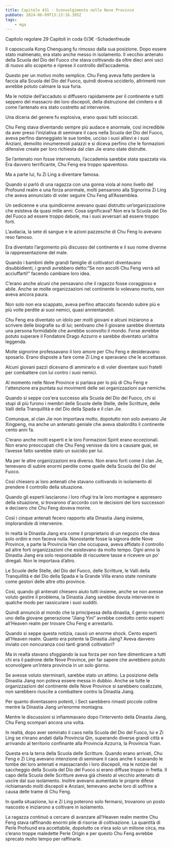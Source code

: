 ```yaml
---
title: Capitolo 431 - Sconvolgimento nelle Nove Province
pubDate: 2024-06-09T13:13:16.395Z
tags:
    - mga
---
```

                
Capitolo regolare
29 Capitoli in coda 0/3€
-Schadenfreude


Il caposcuola Kong Chenguang fu rimosso dalla sua posizione. Dopo essere stato malmenato, era stato anche messo in isolamento. Il vecchio antenato della Scuola del Dio del Fuoco che stava coltivando da oltre dieci anni uscì di nuovo allo scoperto e riprese il controllo dell’accademia.


Questo per un motivo molto semplice. Chu Feng aveva fatto perdere la faccia alla Scuola del Dio del Fuoco, quindi doveva ucciderlo, altrimenti non avrebbe potuto calmare la sua furia.


Ma le notizie dell’accaduto si diffusero rapidamente per il continente e tutti seppero del massacro dei loro discepoli, della distruzione del cimitero e di come l’antenato era stato costretto ad intervenire.


Una diceria del genere fu esplosiva, erano quasi tutti scioccati.


Chu Feng stava diventando sempre più audace e anormale, così incredibile da aver preso l’iniziativa di seminare il caos nella Scuola del Dio del Fuoco, aveva perfino danneggiato le sue tombe, ucciso i suoi allievi e i suoi Anziani, demolito innumerevoli palazzi e si diceva perfino che le formazioni difensive create per loro richiesta dal clan Jie erano state distrutte.


Se l’antenato non fosse intervenuto, l’accademia sarebbe stata spazzata via. Era davvero terrificante, Chu Feng era troppo spaventoso.


Ma a parte lui, fu Zi Ling a diventare famosa.


Quando si parlò di una ragazza con una gonna viola al nono livello del Profound realm e una forza anormale, molti pensarono alla Signorina Zi Ling che aveva annunciato di voler seguire Chu Feng all’Assemblea.


Un sedicenne e una quindicenne avevano quasi distrutto un’organizzazione che esisteva da quasi mille anni. Cosa significava? Non era la Scuola del Dio del Fuoco ad essere troppo debole, ma i suoi avversari ad essere troppo forti.


L’audacia, la sete di sangue e le azioni pazzesche di Chu Feng lo avevano reso famoso.


Era diventato l’argomento più discusso del continente e il suo nome divenne la rappresentazione del male.


Quando i bambini delle grandi famiglie di coltivatori diventavano disubbidienti, i grandi avrebbero detto:”Se non ascolti Chu Feng verrà ad acciuffarti!” facendo cambiare loro idea.


C’erano anche alcuni che pensavano che il ragazzo fosse coraggioso e abile. Anche se molte organizzazioni nel continente lo volevano morto, non aveva ancora paura.


Non solo non era scappato, aveva perfino attaccato facendo subire più e più volte perdite ai suoi nemici, quasi annientandoli.


Chu Feng era diventato un idolo per molti giovani e alcuni iniziarono a scrivere delle biografie su di lui; sentivano che il giovane sarebbe diventata una persona formidabile che avrebbe sconvolto il mondo. Forse avrebbe potuto superare il Fondatore Drago Azzurro e sarebbe diventato un’altra leggenda.


Molte signorine professavano il loro amore per Chu Feng e desideravano sposarlo. Erano disposte a fare come Zi Ling e speravano che le accettasse.


Alcuni giovani pazzi dicevano di ammirarlo e di voler diventare suoi fratelli per combattere con lui contro i suoi nemici.


Al momento nelle Nove Province si parlava per lo più di Chu Feng e l'attenzione era puntata sui movimenti delle sei organizzazioni sue nemiche.


Quando si seppe cos'era successo alla Scuola del Dio del Fuoco, chi si stupì di più furono i membri delle Scuole delle Stelle, delle Scritture, delle Valli della Tranquillità e del Dio della Spada e il clan Jie.


Comunque, al clan Jie non importava molto, dopotutto non solo avevano Jie Xingpeng, ma anche un antenato geniale che aveva sbalordito il continente cento anni fa.


C’erano anche molti esperti e le loro Formazioni Spirit erano eccezionali. Non erano preoccupati che Chu Feng venisse da loro a causare guai, se l’avesse fatto sarebbe stato un suicidio per lui.


Ma per le altre organizzazioni era diverso. Non erano forti come il clan Jie, temevano di subire enormi perdite come quelle della Scuola del Dio del Fuoco.


Così chiesero ai loro antenati che stavano coltivando in isolamento di prendere il controllo della situazione.


Quando gli esperti lasciarono i loro rifugi tra le loro montagne e appresero della situazione, si trovarono d'accordo con le decisioni dei loro successori e decisero che Chu Feng doveva morire.


Così i cinque antenati fecero rapporto alla Dinastia Jiang insieme, implorandole di intervenire.


In realtà la Dinastia Jiang era come il proprietario di un negozio che dava solo ordini e non faceva nulla. Nonostante fosse la signora delle Nove Province, a parte la Provincia Han che occupava, aveva affidato il controllo ad altre forti organizzazioni che esistevano da molto tempo. Ogni anno la Dinastia Jiang era solo responsabile di riscuotere tasse e ricevere un po' diregali. Non le importava d’altro.


Le Scuole delle Stelle, del Dio del Fuoco, delle Scritture, le Valli della Tranquillità e del Dio della Spada e la Grande Villa erano state nominate come gestori delle altre otto province.


Così, quando gli antenati chiesero aiuto tutti insieme, anche se non avesse voluto gestire il problema, la Dinastia Jiang sarebbe dovuta intervenire in qualche modo per rassicurare i suoi sudditi.


Quindi annunciò al mondo che la principessa della dinastia, il genio numero uno della giovane generazione “Jiang Yini” avrebbe condotto cento esperti all’Heaven realm per trovare Chu Feng e arrestarlo.


Quando si seppe questa notizia, causò un enorme shock. Cento esperti all’Heaven realm. Quanto era potente la Dinastia Jiang? Aveva davvero inviato con noncuranza così tanti grandi coltivatori?


Ma in realtà stavano sfoggiando la sua forza per non fare dimenticare a tutti chi era il padrone delle Nove Province, per far sapere che avrebbero potuto sconvolgere un’intera provincia in un solo giorno.


Se avesse voluto sterminarli, sarebbe stato un attimo. La posizione della Dinastia Jiang non poteva essere messa in dubbio. Anche se tutte le organizzazioni del continente delle Nove Province si sarebbero coalizzate, non sarebbero riuscite a combattere contro la Dinastia Jiang.


Per quanto diventassero potenti, i Sect sarebbero rimasti piccole colline mentre la Dinastia Jiang un’enorme montagna.


Mentre le discussioni si infiammavano dopo l’intervento della Dinastia Jiang, Chu Feng scomparì ancora una volta.


In realtà, dopo aver seminato il caos nella Scuola del Dio del Fuoco, lui e Zi Ling se n’erano andati dalla Provincia Qin, superando diverse grandi città e arrivando al territorio confinante alla Provincia Azzurra, la Provincia Yuan.


Questa era la terra della Scuola delle Scritture. Quando erano arrivati, Chu Feng e Zi Ling avevano intenzione di seminare il caos anche lì scavando le tombe dei loro antenati e massacrando i loro discepoli, ma le notizie del saccheggio della Scuola del Dio del Fuoco si erano diffuse troppo in fretta. Il capo della Scuola delle Scritture aveva già chiesto al vecchio antenato di uscire dal suo isolamento. Inoltre avevano aumentato le proprie difese richiamando molti discepoli e Anziani, temevano anche loro di soffrire a causa delle trame di Chu Feng.


In quella situazione, lui e Zi Ling poterono solo fermarsi, trovarono un posto nascosto e iniziarono a coltivare in isolamento.


La ragazza continuò a cercare di avanzare all’Heaven realm mentre Chu Feng stava raffinando enormi pile di risorse di coltivazione. La quantità di Perle Profound era accettabile, dopotutto ce n’era solo un milione circa, ma c’erano troppe maledette Perle Origin e per questo Chu Feng avrebbe sprecato molto tempo per raffinarle.




